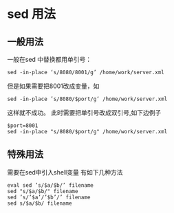 # sed 用法

## 一般用法

一般在sed 中替换都用单引号：
```
sed -in-place ‘s/8080/8001/g’ /home/work/server.xml
```
但是如果需要把8001改成变量，如
```
sed -in-place ’s/8080/$port/g‘ /home/work/server.xml
```
这样就不成功。
此时需要把单引号改成双引号,如下边例子
```
$port=8001
sed -in-place "s/8080/$port/g" /home/work/server.xml
```

## 特殊用法

需要在sed中引入shell变量
有如下几种方法
```
eval sed ’s/$a/$b/’ filename
sed "s/$a/$b/" filename
sed ’s/’$a’/’$b’/’ filename 
sed s/$a/$b/ filename
```

